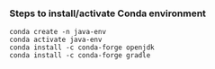 ### Steps to install/activate Conda environment
```
conda create -n java-env
conda activate java-env
conda install -c conda-forge openjdk
conda install -c conda-forge gradle
```
